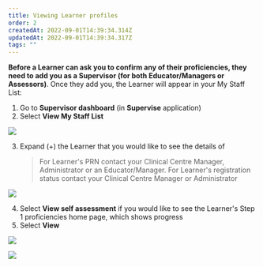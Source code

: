 ```yaml
---
title: Viewing Learner profiles
order: 2
createdAt: 2022-09-01T14:39:34.314Z
updatedAt: 2022-09-01T14:39:34.317Z
tags: ""
---
```

**Before a Learner can ask you to confirm any of their proficiencies, they need to add you as a Supervisor (for both Educator/Managers or Assessors)**. Once they add you, the Learner will appear in your My Staff List:​

1. Go to **Supervisor dashboard** (in **Supervise** application) ​
2. Select **View My Staff List​**

![](/img/promoting_1.png)

3. Expand (+) the Learner that you would like to see the details of​ 

   > For Learner's PRN contact your Clinical Centre Manager​, Administrator or an Educator/Manager. For Learner's registration status contact your Clinical Centre Manager​ or Administrator

![](/img/a_viewing-staff_1.png)

4. Select **View self assessment** if you would like to see the Learner's Step 1 proficiencies home page, which shows progress
5. S﻿elect **View**

![](/img/a_viewing-staff_3.png)

![](/img/a_viewing-staff_4.png)